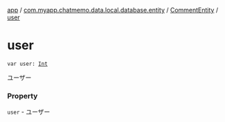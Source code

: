 [app](../../index.md) / [com.myapp.chatmemo.data.local.database.entity](../index.md) / [CommentEntity](index.md) / [user](./user.md)

# user

`var user: `[`Int`](https://kotlinlang.org/api/latest/jvm/stdlib/kotlin/-int/index.html)

ユーザー

### Property

`user` - ユーザー